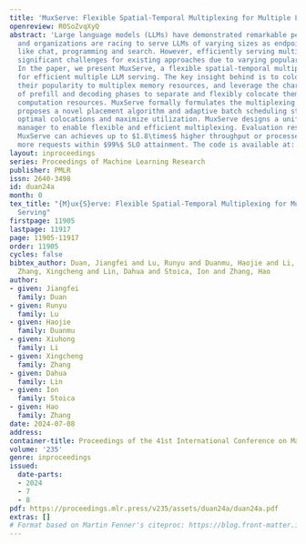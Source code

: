 ```yaml
---
title: 'MuxServe: Flexible Spatial-Temporal Multiplexing for Multiple LLM Serving'
openreview: R0SoZvqXyQ
abstract: 'Large language models (LLMs) have demonstrated remarkable performance,
  and organizations are racing to serve LLMs of varying sizes as endpoints for use-cases
  like chat, programming and search. However, efficiently serving multiple LLMs poses
  significant challenges for existing approaches due to varying popularity of LLMs.
  In the paper, we present MuxServe, a flexible spatial-temporal multiplexing system
  for efficient multiple LLM serving. The key insight behind is to colocate LLMs considering
  their popularity to multiplex memory resources, and leverage the characteristics
  of prefill and decoding phases to separate and flexibly colocate them to multiplex
  computation resources. MuxServe formally formulates the multiplexing problem, and
  proposes a novel placement algorithm and adaptive batch scheduling strategy to identify
  optimal colocations and maximize utilization. MuxServe designs a unified resource
  manager to enable flexible and efficient multiplexing. Evaluation results show that
  MuxServe can achieves up to $1.8\times$ higher throughput or processes $2.9\times$
  more requests within $99%$ SLO attainment. The code is available at: https://github.com/hao-ai-lab/MuxServe.'
layout: inproceedings
series: Proceedings of Machine Learning Research
publisher: PMLR
issn: 2640-3498
id: duan24a
month: 0
tex_title: "{M}ux{S}erve: Flexible Spatial-Temporal Multiplexing for Multiple {LLM}
  Serving"
firstpage: 11905
lastpage: 11917
page: 11905-11917
order: 11905
cycles: false
bibtex_author: Duan, Jiangfei and Lu, Runyu and Duanmu, Haojie and Li, Xiuhong and
  Zhang, Xingcheng and Lin, Dahua and Stoica, Ion and Zhang, Hao
author:
- given: Jiangfei
  family: Duan
- given: Runyu
  family: Lu
- given: Haojie
  family: Duanmu
- given: Xiuhong
  family: Li
- given: Xingcheng
  family: Zhang
- given: Dahua
  family: Lin
- given: Ion
  family: Stoica
- given: Hao
  family: Zhang
date: 2024-07-08
address:
container-title: Proceedings of the 41st International Conference on Machine Learning
volume: '235'
genre: inproceedings
issued:
  date-parts:
  - 2024
  - 7
  - 8
pdf: https://proceedings.mlr.press/v235/assets/duan24a/duan24a.pdf
extras: []
# Format based on Martin Fenner's citeproc: https://blog.front-matter.io/posts/citeproc-yaml-for-bibliographies/
---
```

